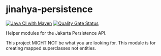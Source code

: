 # jinahya-persistence

[![Java CI with Maven](https://github.com/jinahya/jinahya-persistence/actions/workflows/maven.yml/badge.svg)](https://github.com/jinahya/jinahya-persistence/actions/workflows/maven.yml)
[![Quality Gate Status](https://sonarcloud.io/api/project_badges/measure?project=jinahya_jinahya-persistence&metric=alert_status)](https://sonarcloud.io/summary/new_code?id=jinahya_jinahya-persistence)

Helper modules for the Jakarta Persistence API.

This project MIGHT NOT be what you are looking for. This module is for creating mapped superclasses not entities.
